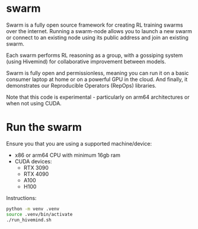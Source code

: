 # swarm

Swarm is a fully open source framework for creating RL training swarms over the internet. Running a swarm-node allows you to launch a new swarm or connect to an existing node using its public address and join an existing swarm. 

Each swarm performs RL reasoning as a group, with a gossiping system (using Hivemind) for collaborative improvement between models.

Swarm is fully open and permissionless, meaning you can run it on a basic consumer laptop at home or on a powerful GPU in the cloud. And finally, it demonstrates our Reproducible Operators (RepOps) libraries.

Note that this code is experimental - particularly on arm64 architectures or when not using CUDA.

# Run the swarm

Ensure you that you are using a supported machine/device:

- x86 or arm64 CPU with minimum 16gb ram
- CUDA devices:
    - RTX 3090
    - RTX 4090 
    - A100
    - H100

Instructions:
```sh
python -m venv .venv
source .venv/bin/activate
./run_hivemind.sh 
```
